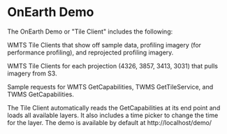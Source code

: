 # OnEarth Demo

The OnEarth Demo or "Tile Client" includes the following:

WMTS Tile Clients that show off sample data, profiling imagery (for performance profiling), and reprojected profiling imagery.

WMTS Tile Clients for each projection (4326, 3857, 3413, 3031) that pulls imagery from S3.

Sample requests for WMTS GetCapabilities, TWMS GetTileService, and TWMS GetCapabilities.

The Tile Client automatically reads the GetCapabilities at its end point and loads all available layers. It also includes a time picker to change the time for the layer. The demo is available by default at http://localhost/demo/